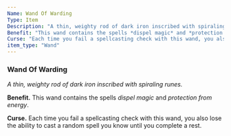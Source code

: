 ```yaml
---
Name: Wand Of Warding
Type: Item
Description: "A thin, weighty rod of dark iron inscribed with spiraling runes."
Benefit: "This wand contains the spells *dispel magic* and *protection from energy*."
Curse: "Each time you fail a spellcasting check with this wand, you also lose the ability to cast a random spell you know until you complete a rest."
item_type: "Wand"
---
```


### Wand Of Warding

_A thin, weighty rod of dark iron inscribed with spiraling runes._

**Benefit.** This wand contains the spells *dispel magic* and *protection from energy*.

**Curse.** Each time you fail a spellcasting check with this wand, you also lose the ability to cast a random spell you know until you complete a rest.

